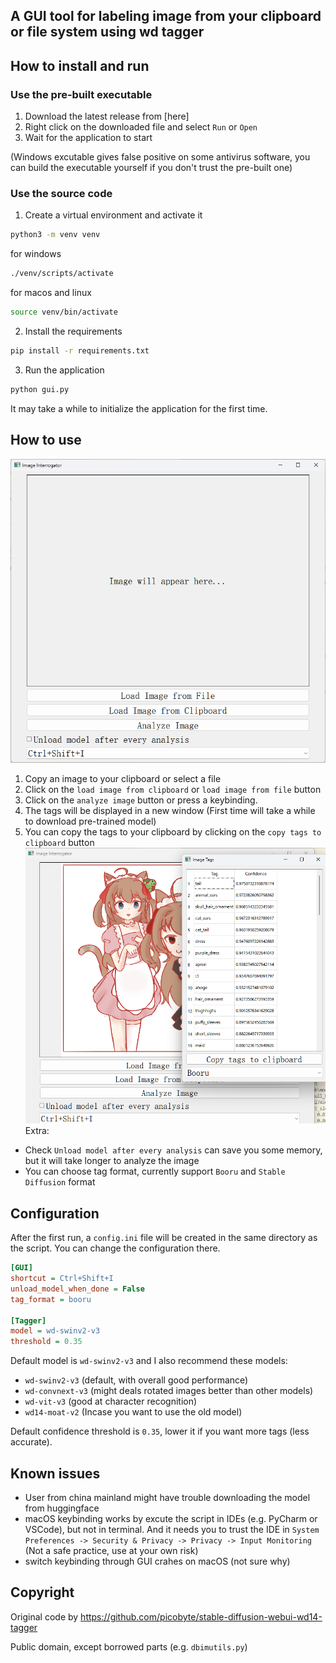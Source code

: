 A GUI tool for labeling image from your clipboard or file system using wd tagger
---
## How to install and run

### Use the pre-built executable

1. Download the latest release from [here]
2. Right click on the downloaded file and select `Run` or `Open`
3. Wait for the application to start

(Windows excutable gives false positive on some antivirus software, you can build the executable yourself if you don't trust the pre-built one)

### Use the source code

1. Create a virtual environment and activate it

```bash
python3 -m venv venv
```

for windows
```bash
./venv/scripts/activate
```

for macos and linux
```bash
source venv/bin/activate
```

2. Install the requirements

```bash
pip install -r requirements.txt
```

3. Run the application

```bash
python gui.py
```

It may take a while to initialize the application for the first time.

## How to use
![interface](imgs/interface.png)
1. Copy an image to your clipboard or select a file
2. Click on the `load image from clipboard` or `load image from file` button
3. Click on the `analyze image` button or press a keybinding.
4. The tags will be displayed in a new window (First time will take a while to download pre-trained model)
5. You can copy the tags to your clipboard by clicking on the `copy tags to clipboard` button
![tags](imgs/tagswindow.png)
Extra: 
- Check `Unload model after every analysis` can save you some memory, but it will take longer to analyze the image
- You can choose tag format, currently support `Booru` and `Stable Diffusion` format

## Configuration
After the first run, a `config.ini` file will be created in the same directory as the script. You can change the configuration there.

```ini
[GUI]
shortcut = Ctrl+Shift+I
unload_model_when_done = False
tag_format = booru

[Tagger]
model = wd-swinv2-v3
threshold = 0.35
```

Default model is `wd-swinv2-v3` and I also recommend these models:
- `wd-swinv2-v3` (default, with overall good performance)
- `wd-convnext-v3` (might deals rotated images better than other models)
- `wd-vit-v3` (good at character recognition)
- `wd14-moat-v2` (Incase you want to use the old model)

Default confidence threshold is `0.35`, lower it if you want more tags (less accurate).

## Known issues
- User from china mainland might have trouble downloading the model from huggingface
- macOS keybinding works by excute the script in IDEs (e.g. PyCharm or VSCode), but not in terminal. And it needs you to trust the IDE in `System Preferences -> Security & Privacy -> Privacy -> Input Monitoring` (Not a safe practice, use at your own risk)
- switch keybinding through GUI crahes on macOS (not sure why)

## Copyright
Original code by https://github.com/picobyte/stable-diffusion-webui-wd14-tagger

Public domain, except borrowed parts (e.g. `dbimutils.py`)
